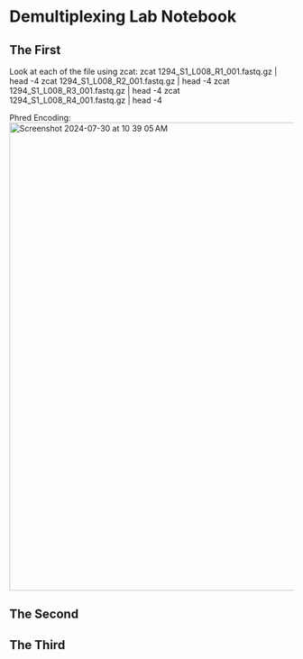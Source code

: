 # Demultiplexing Lab Notebook

## The First
Look at each of the file using zcat:
zcat 1294_S1_L008_R1_001.fastq.gz | head -4
zcat 1294_S1_L008_R2_001.fastq.gz | head -4
zcat 1294_S1_L008_R3_001.fastq.gz | head -4
zcat 1294_S1_L008_R4_001.fastq.gz | head -4


Phred Encoding: <img width="831" alt="Screenshot 2024-07-30 at 10 39 05 AM" src="https://github.com/user-attachments/assets/074fca78-a26f-4807-ac8e-11df826817ec">





## The Second 






## The Third
